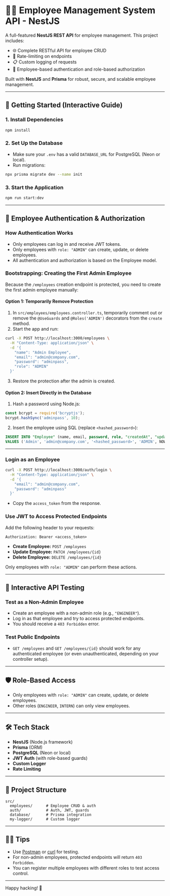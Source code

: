 # 🧑‍💼 Employee Management System API - NestJS

A full-featured **NestJS REST API** for employee management. This project includes:
- 🌐 Complete RESTful API for employee CRUD
- 🚫 Rate-limiting on endpoints
- 📋 Custom logging of requests
- 🔐 Employee-based authentication and role-based authorization

Built with **NestJS** and **Prisma** for robust, secure, and scalable employee management.

---

## 🚀 Getting Started (Interactive Guide)

### 1. **Install Dependencies**
```bash
npm install
```

### 2. **Set Up the Database**
- Make sure your `.env` has a valid `DATABASE_URL` for PostgreSQL (Neon or local).
- Run migrations:
```bash
npx prisma migrate dev --name init
```

### 3. **Start the Application**
```bash
npm run start:dev
```

---

## 🔐 Employee Authentication & Authorization

### **How Authentication Works**
- Only employees can log in and receive JWT tokens.
- Only employees with `role: "ADMIN"` can create, update, or delete employees.
- All authentication and authorization is based on the Employee model.

### **Bootstrapping: Creating the First Admin Employee**
Because the `/employees` creation endpoint is protected, you need to create the first admin employee manually:

#### **Option 1: Temporarily Remove Protection**
1. In `src/employees/employees.controller.ts`, temporarily comment out or remove the `@UseGuards` and `@Roles('ADMIN')` decorators from the `create` method.
2. Start the app and run:
```bash
curl -X POST http://localhost:3000/employees \
  -H "Content-Type: application/json" \
  -d '{
    "name": "Admin Employee",
    "email": "admin@company.com",
    "password": "adminpass",
    "role": "ADMIN"
  }'
```
3. Restore the protection after the admin is created.

#### **Option 2: Insert Directly in the Database**
1. Hash a password using Node.js:
```js
const bcrypt = require('bcryptjs');
bcrypt.hashSync('adminpass', 10);
```
2. Insert the employee using SQL (replace `<hashed_password>`):
```sql
INSERT INTO "Employee" (name, email, password, role, "createdAt", "updatedAt")
VALUES ('Admin', 'admin@company.com', '<hashed_password>', 'ADMIN', NOW(), NOW());
```

---

### **Login as an Employee**
```bash
curl -X POST http://localhost:3000/auth/login \
  -H "Content-Type: application/json" \
  -d '{
    "email": "admin@company.com",
    "password": "adminpass"
  }'
```
- Copy the `access_token` from the response.

### **Use JWT to Access Protected Endpoints**
Add the following header to your requests:
```
Authorization: Bearer <access_token>
```

- **Create Employee:** `POST /employees`
- **Update Employee:** `PATCH /employees/{id}`
- **Delete Employee:** `DELETE /employees/{id}`

Only employees with `role: "ADMIN"` can perform these actions.

---

## 🧪 Interactive API Testing

### **Test as a Non-Admin Employee**
- Create an employee with a non-admin role (e.g., `"ENGINEER"`).
- Log in as that employee and try to access protected endpoints.
- You should receive a `403 Forbidden` error.

### **Test Public Endpoints**
- `GET /employees` and `GET /employees/{id}` should work for any authenticated employee (or even unauthenticated, depending on your controller setup).

---

## 🛡️ Role-Based Access
- Only employees with `role: "ADMIN"` can create, update, or delete employees.
- Other roles (`ENGINEER`, `INTERN`) can only view employees.

---

## 🛠️ Tech Stack
- **NestJS** (Node.js framework)
- **Prisma** (ORM)
- **PostgreSQL** (Neon or local)
- **JWT Auth** (with role-based guards)
- **Custom Logger**
- **Rate Limiting**

---

## 📂 Project Structure
```
src/
  employees/      # Employee CRUD & auth
  auth/           # Auth, JWT, guards
  database/       # Prisma integration
  my-logger/      # Custom logger
```

---

## 🧑‍💻 Tips
- Use [Postman](https://www.postman.com/) or [curl](https://curl.se/) for testing.
- For non-admin employees, protected endpoints will return `403 Forbidden`.
- You can register multiple employees with different roles to test access control.

---

Happy hacking! 🎉
